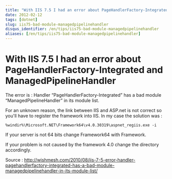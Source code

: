 ```yaml
---
title: "With IIS 7.5 I had an error about PageHandlerFactory-Integrated and ManagedPipelineHandler "
date: 2012-02-12
tags: [dotnet]
slug: iis75-bad-module-managedpipelinehandler
disqus_identifier: /en/tips/iis75-bad-module-managedpipelinehandler
aliases: [/en/tips/iis75-bad-module-managedpipelinehandler]
---
```

# With IIS 7.5 I had an error about PageHandlerFactory-Integrated and ManagedPipelineHandler 

The error is : Handler “PageHandlerFactory-Integrated” has a bad module “ManagedPipelineHandler” in its module list.

For an unknown reason, the link between IIS and ASP.net is not correct so you'll have to register the framework into IIS. In my case the solution was :

```
%windir%\Microsoft.NET\Framework64\v4.0.30319\aspnet_regiis.exe -i
```

If your server is not 64 bits change Framework64 with Framework.

If your problem is not caused by the framework 4.0 change the directory accordingly.

Source : http://wishmesh.com/2010/08/iis-7-5-error-handler-pagehandlerfactory-integrated-has-a-bad-module-managedpipelinehandler-in-its-module-list/


